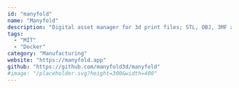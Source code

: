 ```yaml
---
id: "manyfold"
name: "Manyfold"
description: "Digital asset manager for 3d print files; STL, OBJ, 3MF and more."
tags:
  - "MIT"
  - "Docker"
category: "Manufacturing"
website: "https://manyfold.app"
github: "https://github.com/manyfold3d/manyfold"
#image: "/placeholder.svg?height=300&width=400"
---
```


